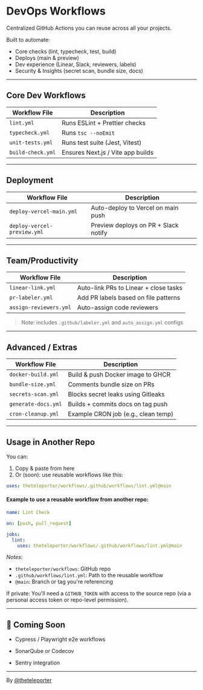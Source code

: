 # DevOps Workflows

Centralized GitHub Actions you can reuse across all your projects.

Built to automate:
- Core checks (lint, typecheck, test, build)
- Deploys (main & preview)
- Dev experience (Linear, Slack, reviewers, labels)
- Security & Insights (secret scan, bundle size, docs)

---

## Core Dev Workflows

| Workflow File           | Description                             |
|------------------------|-----------------------------------------|
| `lint.yml`             | Runs ESLint + Prettier checks           |
| `typecheck.yml`        | Runs `tsc --noEmit`                     |
| `unit-tests.yml`       | Runs test suite (Jest, Vitest)          |
| `build-check.yml`      | Ensures Next.js / Vite app builds       |

---

## Deployment

| Workflow File                | Description                           |
|-----------------------------|---------------------------------------|
| `deploy-vercel-main.yml`    | Auto-deploy to Vercel on main push    |
| `deploy-vercel-preview.yml` | Preview deploys on PR + Slack notify  |

---

## Team/Productivity

| Workflow File       | Description                              |
|---------------------|------------------------------------------|
| `linear-link.yml`   | Auto-link PRs to Linear + close tasks    |
| `pr-labeler.yml`    | Add PR labels based on file patterns     |
| `assign-reviewers.yml` | Auto-assign code reviewers            |

> Note: includes `.github/labeler.yml` and `auto_assign.yml` configs

---

## Advanced / Extras

| Workflow File        | Description                             |
|----------------------|-----------------------------------------|
| `docker-build.yml`   | Build & push Docker image to GHCR       |
| `bundle-size.yml`    | Comments bundle size on PRs             |
| `secrets-scan.yml`   | Blocks secret leaks using Gitleaks      |
| `generate-docs.yml`  | Builds + commits docs on tag push       |
| `cron-cleanup.yml`   | Example CRON job (e.g., clean temp)     |

---

## Usage in Another Repo

You can:
1. Copy & paste from here
2. Or (soon): use reusable workflows like this:

```yaml
uses: theteleporter/workflows/.github/workflows/lint.yml@main

```

#### Example to use a reusable workflow from another repo:

```yaml
name: Lint Check

on: [push, pull_request]

jobs:
  lint:
    uses: theteleporter/workflows/.github/workflows/lint.yml@main
```

*Notes:*
- `theteleporter/workflows`: GitHub repo
- `.github/workflows/lint.yml`: Path to the reusable workflow
- `@main`: Branch or tag you're referencing

If private:
You'll need a `GITHUB_TOKEN` with access to the source repo (via a personal access token or repo-level permission).

---
## 🧪 Coming Soon

- Cypress / Playwright e2e workflows

- SonarQube or Codecov

- Sentry integration

---

By [@theteleporter](https://x.com/theteleporter)
